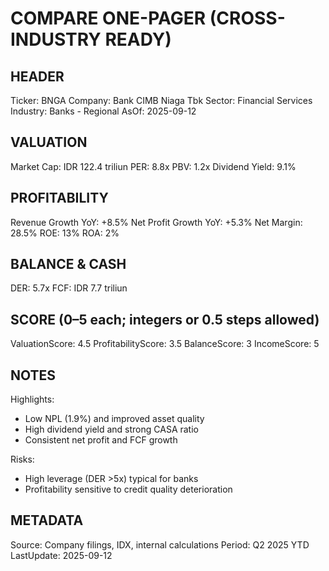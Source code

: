 # COMPARE ONE-PAGER (CROSS-INDUSTRY READY)

## HEADER
Ticker: BNGA
Company: Bank CIMB Niaga Tbk
Sector: Financial Services
Industry: Banks - Regional
AsOf: 2025-09-12

## VALUATION
Market Cap: IDR 122.4 triliun
PER: 8.8x
PBV: 1.2x
Dividend Yield: 9.1%

## PROFITABILITY
Revenue Growth YoY: +8.5%
Net Profit Growth YoY: +5.3%
Net Margin: 28.5%
ROE: 13%
ROA: 2%

## BALANCE & CASH
DER: 5.7x
FCF: IDR 7.7 triliun

## SCORE (0–5 each; integers or 0.5 steps allowed)
ValuationScore: 4.5
ProfitabilityScore: 3.5
BalanceScore: 3
IncomeScore: 5

## NOTES
Highlights:
- Low NPL (1.9%) and improved asset quality
- High dividend yield and strong CASA ratio
- Consistent net profit and FCF growth

Risks:
- High leverage (DER >5x) typical for banks
- Profitability sensitive to credit quality deterioration

## METADATA
Source: Company filings, IDX, internal calculations
Period: Q2 2025 YTD
LastUpdate: 2025-09-12